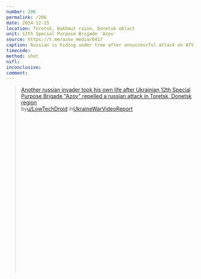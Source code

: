 ```yaml
---
number: 206
permalink: /206
date: 2024-12-15
location: Toretsk, Bakhmut raion, Donetsk oblast
unit: 12th Special Purpose Brigade 'Azov'
source: https://t.me/azov_media/6417
caption: Russian is hiding under tree after unsuccessful attack on ATV, receives drone dropped grenade, it explodes near his head. Is seen shooting himself later on
timecode: 
method: shot
nsfl: 
inconclusive: 
comment: 
---
```

<blockquote class="reddit-embed-bq" style="height:500px" data-embed-height="740"><a href="https://www.reddit.com/r/UkraineWarVideoReport/comments/1hstnia/another_russian_invader_took_his_own_life_after/">Another russian invader took his own life after Ukrainian 12th Special Purpose Brigade "Azov" repelled a russian attack in Toretsk, Donetsk region</a><br> by<a href="https://www.reddit.com/user/LowTechDroid/">u/LowTechDroid</a> in<a href="https://www.reddit.com/r/UkraineWarVideoReport/">UkraineWarVideoReport</a></blockquote><script async="" src="https://embed.reddit.com/widgets.js" charset="UTF-8"></script>